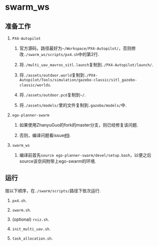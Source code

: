# swarm_ws

## 准备工作

1. `PX4-Autopilot`
   
   1. 官方源码，路径最好为`~/Workspace/PX4-Autopilot/`，否则修改`./swarm_ws/scripts/px4.sh`中的第2行.
   
   2. 将`./multi_uav_mavros_sitl.launch`复制到`./PX4-Autopilot/launch/`.
   
   3. 将`./assets/outdoor.world`复制到`./PX4-Autopilot/Tools/simulation/gazebo-classic/sitl_gazebo-classic/worlds`.
   
   4. 将`./assets/outdoor.pcd`复制到`~/`.
   
   5. 将`./assets/models/`里的文件复制到`.gazebo/models/`中.

2. `ego-planner-swarm`
   
   1. 如果使用ZhanyuGuo的fork的master分支，则已经修复该问题.

   2. 否则，编译问题看issue[#9](https://github.com/ZJU-FAST-Lab/ego-planner-swarm/issues/9).

3. `swarm_ws`
   
   1. 编译前首先`source ego-planner-swarm/devel/setup.bash`，以便之后source该空间附带上ego-swarm的环境.

## 运行

按以下顺序，在`./swarm/scripts/`路径下依次运行.

1. `px4.sh`.

2. `swarm.sh`.

3. (optional) `rviz.sh`.

4. `init_multi_uav.sh`.
    
5. `task_allocation.sh`.